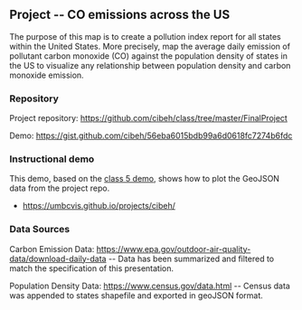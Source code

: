 ## Project -- CO emissions across the US

The purpose of this map is to create a pollution index report for all states within the United States. More precisely, map the average daily emission of pollutant carbon monoxide (CO) against the population density of states in the US to visualize any relationship between population density and carbon monoxide emission.

### Repository

Project repository: https://github.com/cibeh/class/tree/master/FinalProject

Demo: https://gist.github.com/cibeh/56eba6015bdb99a6d0618fc7274b6fdc

### Instructional demo

This demo, based on the [class 5 demo](https://umbcvis.github.io/classes/class-05), shows how to plot the GeoJSON data from the project repo.

*  https://umbcvis.github.io/projects/cibeh/

### Data Sources

Carbon Emission Data: https://www.epa.gov/outdoor-air-quality-data/download-daily-data -- Data has been summarized and filtered to match the specification of this presentation.

Population Density Data: https://www.census.gov/data.html -- Census data was appended to states shapefile and exported in geoJSON format.


